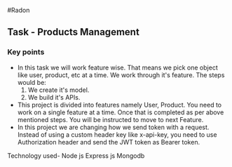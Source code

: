 #Radon
## Task - Products Management

### Key points
- In this task we will work feature wise. That means we pick one object like user, product, etc at a time. We work through it's feature. The steps would be:
  1) We create it's model.
  2) We build it's APIs.
- This project is divided into features namely User, Product. You need to work on a single feature at a time. Once that is completed as per above mentioned steps. You will be instructed to move to next Feature.
- In this project we are changing how we send token with a request. Instead of using a custom header key like x-api-key, you need to use Authorization header and send the JWT token as Bearer token.

Technology used-
Node js
Express js
Mongodb
